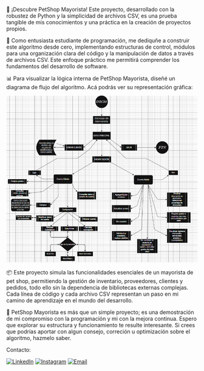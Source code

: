 🐾 ¡Descubre PetShop Mayorista! Este proyecto, desarrollado con la robustez de Python y la simplicidad de archivos CSV, es una prueba tangible de mis conocimientos y una práctica en la creación de proyectos propios.

🌱 Como entusiasta estudiante de programación, me dediquñe a construir este algoritmo desde cero, implementando estructuras de control, módulos para una organización clara del código y la manipulación de datos a través de archivos CSV. Este enfoque práctico me permitirá comprender los fundamentos del desarrollo de software.

📊 Para visualizar la lógica interna de PetShop Mayorista, diseñé un diagrama de flujo del algoritmo. Acá podrás ver su representación gráfica: 

![Diagrama de flujo](Estructura_proyecto/Diagrama_de_flujo.png)

📦 Este proyecto simula las funcionalidades esenciales de un mayorista de pet shop, permitiendo la gestión de inventario, proveedores, clientes y pedidos, todo ello sin la dependencia de bibliotecas externas complejas. Cada línea de código y cada archivo CSV representan un paso en mi camino de aprendizaje en el mundo del desarrollo.

🚀 PetShop Mayorista es más que un simple proyecto; es una demostración de mi compromiso con la programación y mi con la mejora continua. Espero que explorar su estructura y funcionamiento te resulte interesante. Si crees que podrías aportar con algun consejo, correción u optimización sobre el algoritmo, hazmelo saber.

Contacto:

[![LinkedIn](https://img.shields.io/badge/LinkedIn-%230077B5.svg?style=for-the-badge&logo=linkedin&logoColor=white)](https://www.linkedin.com/in/tobias-pereyra-a45625277/) [![Instagram](https://img.shields.io/badge/Instagram-%23E4405F.svg?style=for-the-badge&logo=instagram&logoColor=white)](https://www.instagram.com/toba.itss/) [![Email](https://img.shields.io/badge/-Email-000?style=for-the-badge&logo=gmail&logoColor=white)](tobiase.pereya@gmail.com)

